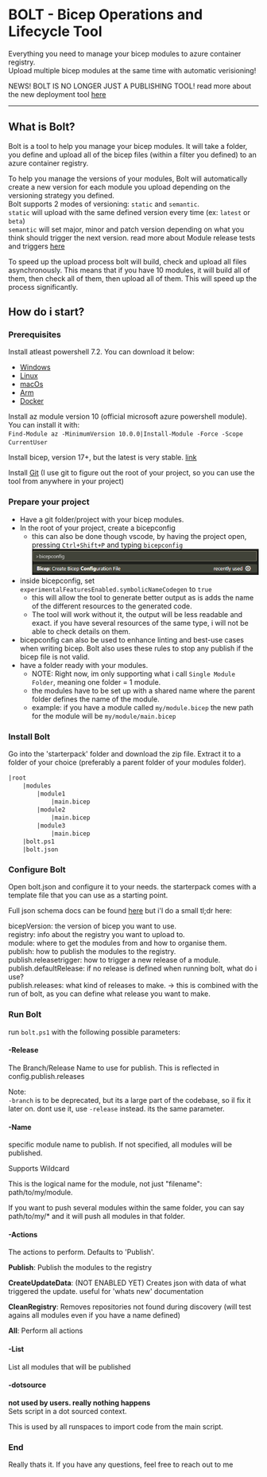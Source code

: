 # BOLT - Bicep Operations and Lifecycle Tool

Everything you need to manage your bicep modules to azure container registry.  
Upload multiple bicep modules at the same time with automatic verisioning!

NEWS! BOLT IS NO LONGER JUST A PUBLISHING TOOL!
read more about the new deployment tool [here](./starterpack/readme.md)


---

## What is Bolt?

Bolt is a tool to help you manage your bicep modules. It will take a folder, you define and upload all of the bicep files (within a filter you defined) to an azure container registry.

To help you manage the versions of your modules, Bolt will automatically create a new version for each module you upload depending on the versioning strategy you defined.  
Bolt supports 2 modes of versioning: `static` and `semantic`.  
`static` will upload with the same defined version every time (ex: `latest` or `beta`)  
`semantic` will set major, minor and patch version depending on what you think should trigger the next version. read more about Module release tests and triggers [here](./docs/versionTrigger.md)

To speed up the upload process bolt will build, check and upload all files asynchronously. This means that if you have 10 modules, it will build all of them, then check all of them, then upload all of them. This will speed up the process significantly.

## How do i start?

### Prerequisites

Install atleast powershell 7.2. You can download it below:

* [Windows](https://learn.microsoft.com/en-us/powershell/scripting/install/installing-powershell-on-windows?view=powershell-7.3)
* [Linux](https://learn.microsoft.com/en-us/powershell/scripting/install/installing-powershell-on-linux?view=powershell-7.3)
* [macOs](https://learn.microsoft.com/en-us/powershell/scripting/install/installing-powershell-on-macos?view=powershell-7.3)
* [Arm](https://learn.microsoft.com/en-us/powershell/scripting/install/powershell-on-arm?view=powershell-7.3)
* [Docker](https://learn.microsoft.com/en-us/powershell/scripting/install/powershell-in-docker?view=powershell-7.3)

Install az module version 10 (official microsoft azure powershell module). You can install it with:  
`Find-Module az -MinimumVersion 10.0.0|Install-Module -Force -Scope CurrentUser`

Install bicep, version 17+, but the latest is very stable. [link](https://learn.microsoft.com/en-us/azure/azure-resource-manager/bicep/install)

Install [Git](https://git-scm.com/downloads) (I use git to figure out the root of your project, so you can use the tool from anywhere in your project)

### Prepare your project

* Have a git folder/project with your bicep modules.
* In the root of your project, create a bicepconfig
  * this can also be done though vscode, by having the project open, pressing `Ctrl+Shift+P` and typing `bicepconfig`
   ![bicepconfig option in vscode](./docs/img/bicepconfig.png)
* inside bicepconfig, set `experimentalFeaturesEnabled.symbolicNameCodegen` to `true`
  * this will allow the tool to generate better output as is adds the name of the different resources to the generated code.
  * The tool will work without it, the output will be less readable and exact. if you have several resources of the same type, i will not be able to check details on them.
* bicepconfig can also be used to enhance linting and best-use cases when writing bicep. Bolt also uses these rules to stop any publish if the bicep file is not valid.
* have a folder ready with your modules.
  * NOTE: Right now, im only supporting what i call `Single Module Folder`, meaning one folder = 1 module.
  * the modules have to be set up with a shared name where the parent folder defines the name of the module.
  * example: if you have a module called `my/module.bicep` the new path for the module will be `my/module/main.bicep`

### Install Bolt

Go into the 'starterpack' folder and download the zip file. Extract it to a folder of your choice (preferably a parent folder of your modules folder).

``` text
|root
    |modules
        |module1
            |main.bicep
        |module2
            |main.bicep
        |module3
            |main.bicep
    |bolt.ps1
    |bolt.json
```


### Configure Bolt

Open bolt.json and configure it to your needs. the starterpack comes with a template file that you can use as a starting point.

Full json schema docs can be found [here](./docs/bolt-schema.md) but i'l do a small tl;dr here:

bicepVersion: the version of bicep you want to use.  
registry: info about the registry you want to upload to.  
module: where to get the modules from and how to organise them.  
publish: how to publish the modules to the registry.  
publish.releasetrigger: how to trigger a new release of a module.  
publish.defaultRelease: if no release is defined when running bolt, what do i use?  
publish.releases: what kind of releases to make. -> this is combined with the run of bolt, as you can define what release you want to make.

### Run Bolt

run `bolt.ps1` with the following possible parameters:

#### -Release 

The Branch/Release Name to use for publish. This is reflected in config.publish.releases

Note:  
`-branch` is to be deprecated, but its a large part of the codebase, so il fix it later on. dont use it, use `-release` instead. its the same parameter.

#### -Name

specific module name to publish. If not specified, all modules will be published.

Supports Wildcard

This is the logical name for the module, not just "filename": path/to/my/module.

If you want to push several modules within the same folder, you can say path/to/my/* and it will push all modules in that folder.

#### -Actions

The actions to perform. Defaults to 'Publish'.

**Publish**: Publish the modules to the registry

**CreateUpdateData**: (NOT ENABLED YET) Creates json with data of what triggered the update. useful for 'whats new' documentation

**CleanRegistry**: Removes repositories not found during discovery (will test agains all modules even if you have a name defined)

**All**: Perform all actions

#### -List

List all modules that will be published

#### -dotsource

**not used by users. really nothing happens**  
Sets script in a dot sourced context.

This is used by all runspaces to import code from the main script.

### End

Really thats it. If you have any questions, feel free to reach out to me 